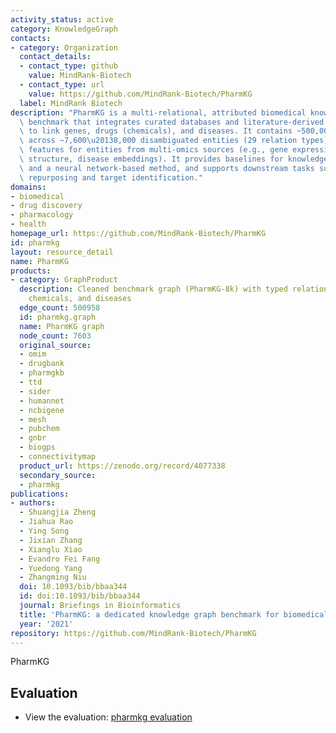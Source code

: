 ```yaml
---
activity_status: active
category: KnowledgeGraph
contacts:
- category: Organization
  contact_details:
  - contact_type: github
    value: MindRank-Biotech
  - contact_type: url
    value: https://github.com/MindRank-Biotech/PharmKG
  label: MindRank Biotech
description: "PharmKG is a multi-relational, attributed biomedical knowledge graph\
  \ benchmark that integrates curated databases and literature-derived relationships\
  \ to link genes, drugs (chemicals), and diseases. It contains ~500,000 typed relations\
  \ across ~7,600\u20138,000 disambiguated entities (29 relation types), with domain-specific\
  \ features for entities from multi-omics sources (e.g., gene expression, chemical\
  \ structure, disease embeddings). It provides baselines for knowledge graph embedding\
  \ and a neural network-based method, and supports downstream tasks such as drug\
  \ repurposing and target identification."
domains:
- biomedical
- drug discovery
- pharmacology
- health
homepage_url: https://github.com/MindRank-Biotech/PharmKG
id: pharmkg
layout: resource_detail
name: PharmKG
products:
- category: GraphProduct
  description: Cleaned benchmark graph (PharmKG-8k) with typed relations between genes,
    chemicals, and diseases
  edge_count: 500958
  id: pharmkg.graph
  name: PharmKG graph
  node_count: 7603
  original_source:
  - omim
  - drugbank
  - pharmgkb
  - ttd
  - sider
  - humannet
  - ncbigene
  - mesh
  - pubchem
  - gnbr
  - biogps
  - connectivitymap
  product_url: https://zenodo.org/record/4077338
  secondary_source:
  - pharmkg
publications:
- authors:
  - Shuangjia Zheng
  - Jiahua Rao
  - Ying Song
  - Jixian Zhang
  - Xianglu Xiao
  - Evandro Fei Fang
  - Yuedong Yang
  - Zhangming Niu
  doi: 10.1093/bib/bbaa344
  id: doi:10.1093/bib/bbaa344
  journal: Briefings in Bioinformatics
  title: 'PharmKG: a dedicated knowledge graph benchmark for biomedical data mining'
  year: '2021'
repository: https://github.com/MindRank-Biotech/PharmKG
---
```

PharmKG

## Evaluation

- View the evaluation: [pharmkg evaluation](pharmkg_eval.html)
